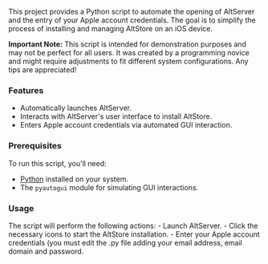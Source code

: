 This project provides a Python script to automate the opening of AltServer and the entry of your Apple account credentials. The goal is to simplify the process of installing and managing AltStore on an iOS device.

**Important Note:** This script is intended for demonstration purposes and may not be perfect for all users. It was created by a programming novice and might require adjustments to fit different system configurations. Any tips are appreciated!

### Features

- Automatically launches AltServer.
- Interacts with AltServer's user interface to install AltStore.
- Enters Apple account credentials via automated GUI interaction.

### Prerequisites

To run this script, you'll need:
- [Python](https://www.python.org/downloads/) installed on your system.
- The `pyautogui` module for simulating GUI interactions.

### Usage

The script will perform the following actions:
    - Launch AltServer.
    - Click the necessary icons to start the AltStore installation.
    - Enter your Apple account credentials (you must edit the .py file adding your email address, email domain and password.
